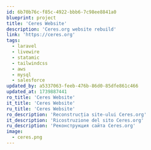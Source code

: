 ```yaml
---
id: 6b70b76c-f85c-4922-bbb6-7c98ee8841a0
blueprint: project
title: 'Ceres Website'
description: 'Ceres.org website rebuild'
link: 'https://ceres.org'
tags:
  - laravel
  - livewire
  - statamic
  - tailwindcss
  - aws
  - mysql
  - salesforce
updated_by: a5337063-feeb-476b-86d0-85dfe861c466
updated_at: 1739887441
ro_title: 'Ceres Website'
it_title: 'Ceres Website'
ru_title: 'Ceres Website'
ro_description: 'Reconstrucția site-ului Ceres.org'
it_description: 'Ricostruzione del sito Ceres.org'
ru_description: 'Реконструкция сайта Ceres.org'
image:
  - ceres.png
---
```


